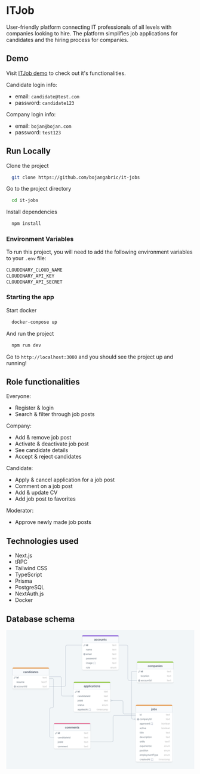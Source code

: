 # ITJob

User-friendly platform connecting IT professionals of all levels with companies
looking to hire. The platform simplifies job applications for candidates and the
hiring process for companies.

## Demo

Visit [ITJob demo](http://itjob.bojangabric.com/) to check out it's
functionalities.

Candidate login info:

- email: `candidate@test.com`
- password: `candidate123`

Company login info:

- email: `bojan@bojan.com`
- password: `test123`

## Run Locally

Clone the project

```bash
  git clone https://github.com/bojangabric/it-jobs
```

Go to the project directory

```bash
  cd it-jobs
```

Install dependencies

```bash
  npm install
```

### Environment Variables

To run this project, you will need to add the following environment variables to
your `.env` file:

```
CLOUDINARY_CLOUD_NAME
CLOUDINARY_API_KEY
CLOUDINARY_API_SECRET
```

### Starting the app

Start docker

```bash
  docker-compose up
```

And run the project

```bash
  npm run dev
```

Go to `http://localhost:3000` and you should see the project up and running!

## Role functionalities

Everyone:

- Register & login
- Search & filter through job posts

Company:

- Add & remove job post
- Activate & deactivate job post
- See candidate details
- Accept & reject candidates

Candidate:

- Apply & cancel application for a job post
- Comment on a job post
- Add & update CV
- Add job post to favorites

Moderator:

- Approve newly made job posts

## Technologies used

- Next.js
- tRPC
- Tailwind CSS
- TypeScript
- Prisma
- PostgreSQL
- NextAuth.js
- Docker

## Database schema

![Database schema](docs/images/db_schema.png)
